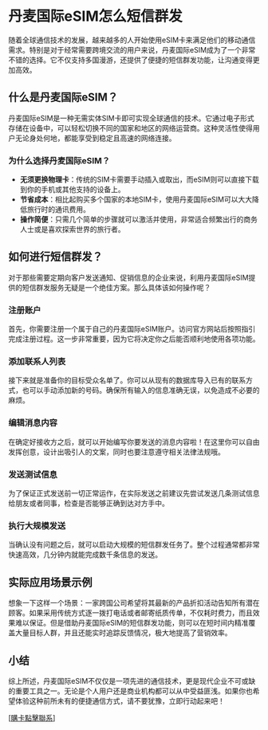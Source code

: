 # 丹麦国际eSIM怎么短信群发

随着全球通信技术的发展，越来越多的人开始使用eSIM卡来满足他们的移动通信需求。特别是对于经常需要跨境交流的用户来说，丹麦国际eSIM成为了一个非常不错的选择。它不仅支持多国漫游，还提供了便捷的短信群发功能，让沟通变得更加高效。

## 什么是丹麦国际eSIM？

丹麦国际eSIM是一种无需实体SIM卡即可实现全球通信的技术。它通过电子形式存储在设备中，可以轻松切换不同的国家和地区的网络运营商。这种灵活性使得用户无论身处何地，都能享受到稳定且高速的网络连接。

### 为什么选择丹麦国际eSIM？

- **无须更换物理卡**：传统的SIM卡需要手动插入或取出，而eSIM则可以直接下载到你的手机或其他支持的设备上。
- **节省成本**：相比起购买多个国家的本地SIM卡，使用丹麦国际eSIM可以大大降低旅行时的通讯费用。
- **操作简便**：只需几个简单的步骤就可以激活并使用，非常适合频繁出行的商务人士或是喜欢探索世界的旅行者。

## 如何进行短信群发？

对于那些需要定期向客户发送通知、促销信息的企业来说，利用丹麦国际eSIM提供的短信群发服务无疑是一个绝佳方案。那么具体该如何操作呢？

### 注册账户

首先，你需要注册一个属于自己的丹麦国际eSIM账户。访问官方网站后按照指引完成注册过程。这一步非常重要，因为它将决定你之后能否顺利地使用各项功能。

### 添加联系人列表

接下来就是准备你的目标受众名单了。你可以从现有的数据库导入已有的联系方式，也可以手动添加新的号码。确保所有输入的信息准确无误，以免造成不必要的麻烦。

### 编辑消息内容

在确定好接收方之后，就可以开始编写你要发送的消息内容啦！在这里你可以自由发挥创意，设计出吸引人的文案，同时也要注意遵守相关法律法规哦。

### 发送测试信息

为了保证正式发送前一切正常运作，在实际发送之前建议先尝试发送几条测试信息给朋友或者同事，检查是否能够正确到达对方手中。

### 执行大规模发送

当确认没有问题之后，就可以启动大规模的短信群发任务了。整个过程通常都非常快速高效，几分钟内就能完成数千条信息的发送。

## 实际应用场景示例

想象一下这样一个场景：一家跨国公司希望将其最新的产品折扣活动告知所有潜在顾客。如果采用传统方式逐一拨打电话或者邮寄纸质传单，不仅耗时费力，而且效果难以保证。但是借助丹麦国际eSIM的短信群发功能，则可以在短时间内精准覆盖大量目标人群，并且还能实时追踪反馈情况，极大地提高了营销效率。

## 小结

综上所述，丹麦国际eSIM不仅仅是一项先进的通信技术，更是现代企业不可或缺的重要工具之一。无论是个人用户还是商业机构都可以从中受益匪浅。如果你也希望体验这种前所未有的便捷通信方式，请不要犹豫，立即行动起来吧！

[[購卡點擊聯系](https://t.me/s/esim1088)]
